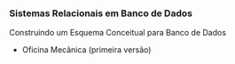 ### Sistemas Relacionais em Banco de Dados

Construindo um Esquema Conceitual para Banco de Dados   
* Oficina Mecânica (primeira versão)
